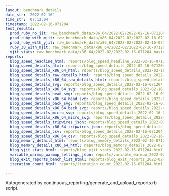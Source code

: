 ```yaml
---
layout: benchmark_details
date_str: '2022-02-16'
time_str: '07:12:04'
timestamp: 2022-02-16-071204
test_results:
  prod_ruby_no_jit: raw_benchmark_data/x86_64/2022-02/2022-02-16-071204_basic_benchmark_prod_ruby_no_jit.json
  prod_ruby_with_mjit: raw_benchmark_data/x86_64/2022-02/2022-02-16-071204_basic_benchmark_prod_ruby_with_mjit.json
  prod_ruby_with_yjit: raw_benchmark_data/x86_64/2022-02/2022-02-16-071204_basic_benchmark_prod_ruby_with_yjit.json
  ruby_30_with_mjit: raw_benchmark_data/x86_64/2022-02/2022-02-16-071204_basic_benchmark_ruby_30_with_mjit.json
  yjit_stats: raw_benchmark_data/x86_64/2022-02/2022-02-16-071204_basic_benchmark_yjit_stats.json
reports:
  blog_speed_headline_html: reports/blog_speed_headline_2022-02-16-071204.html
  blog_speed_details_html: reports/blog_speed_details_2022-02-16-071204.html
  blog_speed_details_x86_64_html: reports/blog_speed_details_2022-02-16-071204.x86_64.html
  blog_speed_details_raw_details_html: reports/blog_speed_details_2022-02-16-071204.raw_details.html
  blog_speed_details_x86_64_raw_details_html: reports/blog_speed_details_2022-02-16-071204.x86_64.raw_details.html
  blog_speed_details_svg: reports/blog_speed_details_2022-02-16-071204.svg
  blog_speed_details_x86_64_svg: reports/blog_speed_details_2022-02-16-071204.x86_64.svg
  blog_speed_details_head_svg: reports/blog_speed_details_2022-02-16-071204.head.svg
  blog_speed_details_x86_64_head_svg: reports/blog_speed_details_2022-02-16-071204.x86_64.head.svg
  blog_speed_details_back_svg: reports/blog_speed_details_2022-02-16-071204.back.svg
  blog_speed_details_x86_64_back_svg: reports/blog_speed_details_2022-02-16-071204.x86_64.back.svg
  blog_speed_details_micro_svg: reports/blog_speed_details_2022-02-16-071204.micro.svg
  blog_speed_details_x86_64_micro_svg: reports/blog_speed_details_2022-02-16-071204.x86_64.micro.svg
  blog_speed_details_tripwires_json: reports/blog_speed_details_2022-02-16-071204.tripwires.json
  blog_speed_details_x86_64_tripwires_json: reports/blog_speed_details_2022-02-16-071204.x86_64.tripwires.json
  blog_speed_details_csv: reports/blog_speed_details_2022-02-16-071204.csv
  blog_speed_details_x86_64_csv: reports/blog_speed_details_2022-02-16-071204.x86_64.csv
  blog_memory_details_html: reports/blog_memory_details_2022-02-16-071204.html
  blog_memory_details_x86_64_html: reports/blog_memory_details_2022-02-16-071204.x86_64.html
  blog_yjit_stats_html: reports/blog_yjit_stats_2022-02-16-071204.html
  variable_warmup_warmup_settings_json: reports/variable_warmup_2022-02-16-071204.warmup_settings.json
  blog_exit_reports_bench_list_html: reports/blog_exit_reports_2022-02-16-071204.bench_list.html
  iteration_count_html: reports/iteration_count_2022-02-16-071204.html

---
```

Autogenerated by continuous_reporting/generate_and_upload_reports.rb script.
